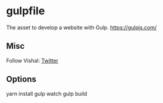 # gulpfile

The asset to develop a website with Gulp.
https://gulpjs.com/

## Misc

Follow Vishal: [Twitter](https://twitter.com/vishal_codes)

## Options
yarn install
gulp watch
gulp build